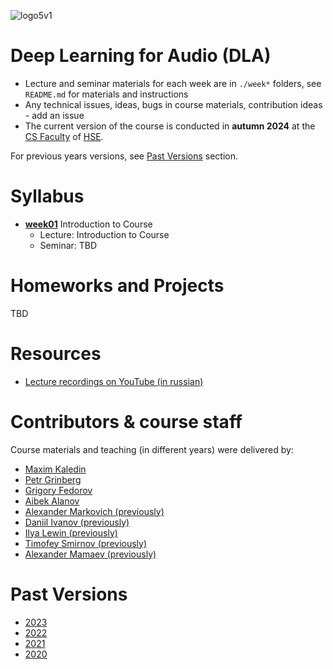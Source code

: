 ![logo5v1](https://user-images.githubusercontent.com/20357655/104316876-2be04600-54ee-11eb-93ed-f9835fde1527.jpg)

# Deep Learning for Audio (DLA)

- Lecture and seminar materials for each week are in `./week*` folders, see `README.md` for materials and instructions
- Any technical issues, ideas, bugs in course materials, contribution ideas - add an issue
- The current version of the course is conducted in **autumn 2024** at the [CS Faculty](https://cs.hse.ru/en/) of [HSE](https://www.hse.ru/en/).

For previous years versions, see [Past Versions](#past-versions) section.


# Syllabus

- [__week01__](./week01) Introduction to Course
    - Lecture: Introduction to Course
    - Seminar: TBD
 
<!--
- [__week02__](./week02) Introduction to Digital Signal Processing
    - Lecture: Signals, Fourier Transform, spectrograms, MelScale, MFCC
    - Seminar: DSP in practice, spectrogram creation, training a model for audio MNIST
      
- [__week03__](./week03) Speech Recognition I
    - Lecture: Metrics, datasets, Connectionist Temporal Classification (CTC), Listen Attend and Spell (LAS), Beam Search
    - Seminar: Audio Augmentations, Beam Search, Homework discussion


- [__week04__](./week04) Speech Recognition II
    - Lecture: RNN-T, language model fusion, Byte-Pair Encoding (BPE)
    - Seminar: --
    
- [__week05__](./week05) Source Separation I
  - Lecture: A review of general Source Separation and Denoising, Encoder-Decoder-Separator architectures, Demucs family, DCCRN, FullSubNet+
  - Seminar: Metrics, Dataset of Mixtures and some tech stuff
  
- [__week06__](./week06) Source Separation II
  - Lecture: Speech separation, Blind and Target Separation, Recurrent(TasNet, DPRNN, VoiceFilter) and CNN(ConvTasNet, SpEx+)
  - Seminar: WienerFilter, SincFilter and DEMUCS
  
- [__week07__](./week07) Text to Speech (TTS)
  - Lecture: Tacotron, DeepVoice, GST, FastSpeech, AdaSpeech, Attention Tricks
  - Seminar: FastSpeech I
  
- [__week08__](./week08) Neural Vocoders
  - Lecture: WaveNet, Parallel WaveGAN, WaveGlow, MelGAN, HiFiGAN
  - Seminar: WaveNet


- [__week09__](./week09) Voice Conversion
  - Lecture: Disentanglement & Direct based methods
  - Seminar: TorchScript, HiFi-VC
  
- [__week10__](./week10) Voice Biometry I
  - Lecture: Introduction. CMs for sythesized speech detection (LCNN, RawNet2, AASIST). GNNs
  - Seminar: ASVspoof, Sinc-layer, GNN

- [__week11__](./week11) Voice Biometry II
  - Lecture: CMs for replay attack detection. ASV systems. SASV systems. Streaming
  - Seminar: -

- [__week12__](./week12) Diffusion Models for Audio Generation

  - Lecture, part 1: Introduction to diffusion models from two perspectives: score matching and latent probabilistic models. 
  - Lecture, part2: Diffusion models for audio synthesis and tts. WaveGrad, DiffWave, GradTTS

- __bonus week__ Guest lecture

  - Self-Supervised models in ASR

- [__week13__](./week13) Music Generation

-->

# Homeworks and Projects

TBD

<!--
- [__ASR__](./hw1_asr) Training speech recognition model
- [__SS__](./hw2_ss) Training speech separation model
- [__TTS__](./hw3_tts) Implementation of TTS model (Part 1, FastSpeech)
- [__NV__](./hw4_nv) Implementation of TTS model (Part 2, Vocoder)
- [__AS__](./hw5_as) Implementation of Anti-spoofing Model
-->

# Resources

* [Lecture recordings on YouTube (in russian)](TBA)

# Contributors & course staff

Course materials and teaching (in different years) were delivered by:
- [Maxim Kaledin](https://t.me/XuMuK_MK)
- [Petr Grinberg](https://t.me/Blinorot)
- [Grigory Fedorov](https://t.me/fedorovgv)
- [Aibek Alanov](https://t.me/aibrain)
- [Alexander Markovich (previously)](https://t.me/markovka17)
- [Daniil Ivanov (previously)](https://t.me/the_longest_id_in_the_world)
- [Ilya Lewin (previously)](https://t.me/levensons)
- [Timofey Smirnov (previously)](https://t.me/timothyxp)
- [Alexander Mamaev (previously)](https://t.me/alxmamaev)

# Past Versions

- [2023](https://github.com/markovka17/dla/tree/2023)
- [2022](https://github.com/markovka17/dla/tree/2022)
- [2021](https://github.com/markovka17/dla/tree/2021)
- [2020](https://github.com/markovka17/dla/tree/2020)
